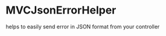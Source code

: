 MVCJsonErrorHelper
==================

helps to easily send error in JSON format from your controller